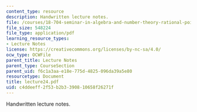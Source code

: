 ```yaml
---
content_type: resource
description: Handwritten lecture notes.
file: /courses/18-704-seminar-in-algebra-and-number-theory-rational-points-on-elliptic-curves-fall-2004/c4ddeeff2f53b2b3390810658f26271f_lecture24.pdf
file_size: 548224
file_type: application/pdf
learning_resource_types:
- Lecture Notes
license: https://creativecommons.org/licenses/by-nc-sa/4.0/
ocw_type: OCWFile
parent_title: Lecture Notes
parent_type: CourseSection
parent_uid: f6c1a3aa-e18e-775d-4825-096da39a5e80
resourcetype: Document
title: lecture24.pdf
uid: c4ddeeff-2f53-b2b3-3908-10658f26271f
---
```

Handwritten lecture notes.